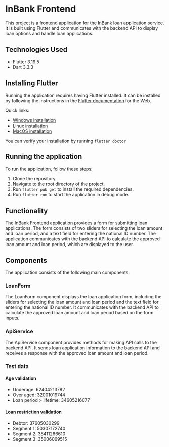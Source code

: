 # InBank Frontend

This project is a frontend application for the InBank loan application service.
It is built using Flutter and communicates with the backend API to
display loan options and handle loan applications.

## Technologies Used
- Flutter 3.19.5
- Dart 3.3.3

## Installing Flutter
Running the application requires having Flutter installed.
It can be installed by following the instructions in the [Flutter documentation](https://docs.flutter.dev/get-started/install) for the Web.

Quick links:
- [Windows installation](https://docs.flutter.dev/get-started/install/windows/web#install-the-flutter-sdk)
- [Linux installation](https://docs.flutter.dev/get-started/install/linux/web)
- [MacOS installation](https://docs.flutter.dev/get-started/install/macos/web)

You can verify your installation by running `flutter doctor`

## Running the application
To run the application, follow these steps:

1. Clone the repository.
2. Navigate to the root directory of the project.
3. Run `flutter pub get` to install the required dependencies.
4. Run `flutter run` to start the application in debug mode.

## Functionality
The InBank Frontend application provides a form for submitting loan applications.
The form consists of two sliders for selecting the loan amount and loan period,
and a text field for entering the national ID number.
The application communicates with the backend API to calculate the approved
loan amount and loan period, which are displayed to the user.

## Components
The application consists of the following main components:

### LoanForm
The LoanForm component displays the loan application form,
including the sliders for selecting the loan amount and loan period
and the text field for entering the national ID number.
It communicates with the backend API to calculate the approved loan amount
and loan period based on the form inputs.

### ApiService
The ApiService component provides methods for making API calls to the backend API.
It sends loan application information to the backend API and receives a response
with the approved loan amount and loan period.

### Test data

#### Age validation
- Underage: 62404213782
- Over aged: 32001019744
- Loan period > lifetime: 34605216077 

#### Loan restriction validation
- Debtor: 37605030299
- Segment 1: 50307172740
- Segment 2: 38411266610
- Segment 3: 35006069515